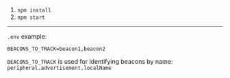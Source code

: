 1. `npm install`
2. `npm start`

***

`.env` example:

```
BEACONS_TO_TRACK=beacon1,beacon2
```

`BEACONS_TO_TRACK` is used for identifying beacons by name: `peripheral.advertisement.localName`
